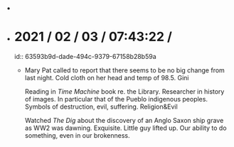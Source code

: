 -
- # 2021 / 02 / 03 / 07:43:22 /
  id:: 63593b9d-dade-494c-9379-67158b28b59a
	- Mary Pat called to report that there seems to be no big change from last night. Cold cloth on her head and temp of 98.5. Gini
	  
	  Reading in *Time Machine* book re. the Library. Researcher in history of images. In particular that of the Pueblo indigenous peoples. Symbols of destruction, evil, suffering. Religion&Evil
	  
	  Watched *The Dig* about the discovery of an Anglo Saxon ship grave as WW2 was dawning. Exquisite. Little guy lifted up. Our ability to do something, even in our brokenness.
	  
	  <!-- Exported from TiddlyWiki at 19:18, 22nd October 2022 -->